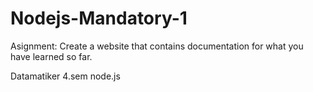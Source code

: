 # Nodejs-Mandatory-1

Asignment: 
Create a website that contains documentation for what you have learned so far.

Datamatiker 4.sem node.js
